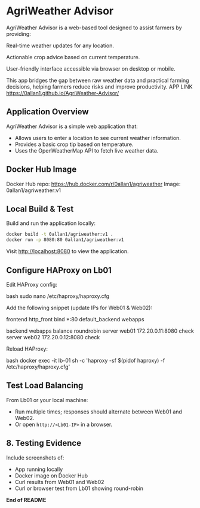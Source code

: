 # AgriWeather Advisor 

AgriWeather Advisor is a web-based tool designed to assist farmers by providing:

Real-time weather updates for any location.

Actionable crop advice based on current temperature.

User-friendly interface accessible via browser on desktop or mobile.

This app bridges the gap between raw weather data and practical farming decisions, helping farmers reduce risks and improve productivity.
APP LINK  https://0allan1.github.io/AgriWeather-Advisor/

##  Application Overview

AgriWeather Advisor is a simple web application that:

* Allows users to enter a location to see current weather information.
* Provides a basic crop tip based on temperature.
* Uses the OpenWeatherMap API to fetch live weather data.


##  Docker Hub Image


Docker Hub repo: https://hub.docker.com/r/0allan1/agriweather
Image: 0allan1/agriweather:v1


##  Local Build & Test

Build and run the application locally:

```bash
docker build -t 0allan1/agriweather:v1 .
docker run -p 8080:80 0allan1/agriweather:v1

```
Visit [http://localhost:8080](http://localhost:8080) to view the application.


##  Configure HAProxy on Lb01


Edit HAProxy config:

bash
sudo nano /etc/haproxy/haproxy.cfg


Add the following snippet (update IPs for Web01 & Web02):


frontend http_front
    bind *:80
    default_backend webapps

backend webapps
    balance roundrobin
    server web01 172.20.0.11:8080 check
    server web02 172.20.0.12:8080 check


Reload HAProxy:

bash
docker exec -it lb-01 sh -c 'haproxy -sf $(pidof haproxy) -f /etc/haproxy/haproxy.cfg'


##  Test Load Balancing

From Lb01 or your local machine:



* Run multiple times; responses should alternate between Web01 and Web02.
* Or open `http://<Lb01-IP>` in a browser.

## 8. Testing Evidence

Include screenshots of:

* App running locally
* Docker image on Docker Hub
* Curl results from Web01 and Web02
* Curl or browser test from Lb01 showing round-robin



**End of README**
